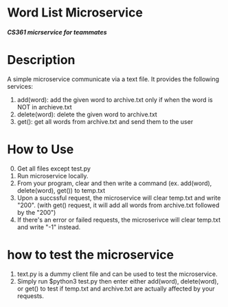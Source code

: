 # Word List Microservice
##### CS361 micrservice for teammates

# Description
A simple microservice communicate via a text file. It provides the following services:
1. add(word): add the given word to archive.txt only if when the word is NOT in archieve.txt
2. delete(word): delete the given word to archive.txt
3. get(): get all words from archive.txt and send them to the user

# How to Use
0. Get all files except test.py
1. Run microservice locally.
2. From your program, clear and then write a command (ex. add(word), delete(word), get()) to temp.txt
3. Upon a succssful request, the microservice will clear temp.txt and write "200". (with get() request, it will add all words from archive.txt followed by the "200")
4. If there's an error or failed requests, the microserivce will clear temp.txt and write "-1" instead.

# how to test the microservice
1. text.py is a dummy client file and can be used to test the microservice.
2. Simply run $python3 test.py then enter either add(word), delete(word), or get() to test if temp.txt and archive.txt are actually affected by your requests.
